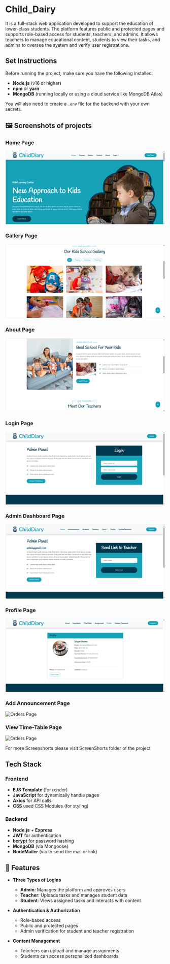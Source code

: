 # Child_Dairy

 It is a full-stack web application developed to support the education of lower-class students. The platform features public and protected pages and supports role-based access for students, teachers, and admins. It allows teachers to manage educational content, students to view their tasks, and admins to oversee the system and verify user registrations.
 
## Set Instructions

Before running the project, make sure you have the following installed:

- **Node.js** (v16 or higher)
- **npm** or **yarn**
- **MongoDB** (running locally or using a cloud service like MongoDB Atlas)

You will also need to create a `.env` file for the backend with your own secrets.

## 🖼️ Screenshots of projects

### Home Page  
![Login Page](ScreenShorts/homepage.png)

### Gallery Page  
![Login Page](ScreenShorts/galleryPage.png)

### About Page  
![Login Page](ScreenShorts/aboutPage.png)

### Login Page  
![Login Page](ScreenShorts/adminLoginPage.png)

### Admin Dashboard Page
![Dashboard](ScreenShorts/adminHomePage.png)

### Profile Page  
![Holdings Page](ScreenShorts/profileViewPage.png)

### Add Announcement Page  
![Orders Page](ScreenShorts/teacherAddAnnouncement.png)

### View Time-Table Page  
![Orders Page](ScreenShorts/viewTimeTable.png)

For more Screenshorts please visit ScreenShorts folder of the project

## Tech Stack

### Frontend 
- **EJS Template** (for render)
- **JavaScript** for dynamically handle pages
- **Axios** for API calls
- **CSS** used CSS Modules (for styling)

### Backend 
- **Node.js** + **Express**
- **JWT** for authentication
- **bcrypt** for password hashing
- **MongoDB** (via Mongoose)
- **NodeMailer** (via to send the mail or link)

## 📌 Features

- **Three Types of Logins**
  - **Admin**: Manages the platform and approves users
  - **Teacher**: Uploads tasks and manages student data
  - **Student**: Views assigned tasks and interacts with content

- **Authentication & Authorization**
  - Role-based access
  - Public and protected pages
  - Admin verification for student and teacher registration

- **Content Management**
  - Teachers can upload and manage assignments
  - Students can access personalized dashboards


